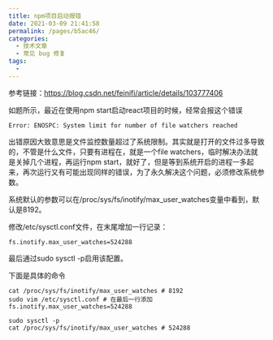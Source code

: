 ```yaml
---
title: npm项目启动报错
date: 2021-03-09 21:41:58
permalink: /pages/b5ac46/
categories:
  - 技术文章
  - 常见 bug 修复
tags:
  - 
---
```


参考链接：https://blog.csdn.net/feinifi/article/details/103777406

如题所示，最近在使用npm start启动react项目的时候，经常会报这个错误

```shell
Error: ENOSPC: System limit for number of file watchers reached
```

出错原因大致意思是文件监控数量超过了系统限制。其实就是打开的文件过多导致的，不管是什么文件，只要有进程在，就是一个file watchers，临时解决办法就是关掉几个进程，再运行npm start，就好了，但是等到系统开启的进程一多起来，再次运行又有可能出现同样的错误，为了永久解决这个问题，必须修改系统参数。

系统默认的参数可以在/proc/sys/fs/inotify/max_user_watches变量中看到，默认是8192。

修改/etc/sysctl.conf文件，在末尾增加一行记录：

```
fs.inotify.max_user_watches=524288
```

最后通过sudo sysctl -p启用该配置。



下面是具体的命令

```shell
cat /proc/sys/fs/inotify/max_user_watches # 8192
sudo vim /etc/sysctl.conf # 在最后一行添加 fs.inotify.max_user_watches=524288

sudo sysctl -p
cat /proc/sys/fs/inotify/max_user_watches # 524288
```

